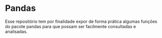 # Pandas
Esse repositório tem por finalidade expor de forma prática algumas funções do pacote pandas para que possam ser facilmente consultadas e analisadas.
